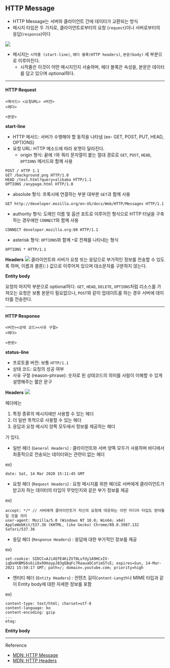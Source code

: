 ## HTTP Message

- HTTP Message는 서버와 클라이언트 간에 데이터가 교환되는 방식
- 메시지 타입은 두 가지로, 클라이언트로부터의 요청 (`request`)이나 서버로부터의 응답(`response`)이다

![](https://mdn.mozillademos.org/files/13827/HTTPMsgStructure2.png)

- 메시지는 `시작줄 (start-line)`, `헤더 블록(HTTP headers)`, `본문(body)` 세 부분으로 이루어진다.
  - 시작줄은 이것이 어떤 메시지인지 서술하며, 헤더 블록은 속성을, 본문은 데이터를 담고 있으며 optional하다.

---

#### HTTP Request

```
<메서드> <요청URL> <버전>
<헤더>

<본문>
```

**start-line**

- HTTP 메서드: 서버가 수행해야 할 동작을 나타냄 (ex- GET, POST, PUT, HEAD, OPTIONS)
- 요청 URL: HTTP 메소드에 따라 포맷이 달라진다.
  - origin 형식: 끝에 `?`와 쿼리 문자열이 붙는 절대 경로로 `GET`, `POST`, `HEAD`, `OPTIONS` 메서드와 함께 사용
```
POST / HTTP 1.1
GET /background.png HTTP/1.0
HEAD /test.html?query=alibaba HTTP/1.1
OPTIONS /anypage.html HTTP/1.0
```
  - absolute 형식: 프록시에 연결하는 부분 대부분 `GET`과 함께 사용
```
GET http://developer.mozilla.org/en-US/docs/Web/HTTP/Messages HTTP/1.1
```
  - authority 형식: 도메인 이름 및 옵션 포트로 이루어진 형식으로 HTTP 터널을 구축하는 경우에만 `CONNECT`와 함께 사용
```
CONNECT developer.mozilla.org:80 HTTP/1.1
```
  - asterisk 형식: `OPTIONS`와 함께 `*`로 전체를 나타내는 형식
```
OPTIONS * HTTP/1.1
```

**Headers**
![](https://mdn.mozillademos.org/files/13821/HTTP_Request_Headers2.png)
클라이언트와 서버가 요청 또는 응답으로 부가적인 정보를 전송할 수 있도록 하며, 이름과 콜론(`:`) 값으로 이루어져 있으며 대소문자를 구분하지 않는다.

**Entity body**

 요청의 마지막 부분으로 optional하다. `GET`, `HEAD`, `DELETE`, `OPTIONS`처럼 리소스를 가져오는 요청은 보통 본문이 필요없으나, `POST`와 같이 업데이트를 하는 경우 서버에 데이터를 전송한다.

---

#### HTTP Response

```
<버전><상태 코드><사유 구절>
<헤더>

<본문>
```

**status-line**

- 프로토콜 버전: 보통 `HTTP/1.1`
- 상태 코드: 요청의 성공 여부
- 사유 구절 (reason-phrase): 숫자로 된 상태코드의 의미를 사람이 이해할 수 있게 설명해주는 짧은 문구

**Headers**
![](https://mdn.mozillademos.org/files/13823/HTTP_Response_Headers2.png)

헤더에는
1. 특정 종류의 메시지에만 사용할 수 있는 헤더
2. 더 일반 목적으로 사용할 수 있는 헤더
3. 응답과 요청 메시지 양쪽 모두에서 정보를 제공하는 헤더

가 있다.

- 일반 헤더 (`General Headers`)
: 클라이언트와 서버 양쪽 모두가 사용하며 바디에서 최종적으로 전송되는 데이터와는 관련이 없는 헤더

ex)
```
date: Sat, 14 Mar 2020 15:11:45 GMT
```

- 요청 헤더 (`Request Headers`)
: 요청 메시지를 위한 헤더로 서버에게 클라이언트가 받고자 하는 데이터의 타입이 무엇인지와 같은 부가 정보를 제공

ex)
```
accept: */* // 서버에게 클라이언트가 자신의 요청에 대응하는 어떤 미디어 타입도 받아들일 것을 의미
user-agent: Mozilla/5.0 (Windows NT 10.0; Win64; x64) AppleWebKit/537.36 (KHTML, like Gecko) Chrome/80.0.3987.132 Safari/537.36
```

- 응답 헤더 (`Response Headers`)
: 응답에 대한 부가적인 정보를 제공

ex)
```
set-cookie: SIDCC=AJi4QfE4KiZV78Lufdy1A9HCxIV-iqDxHXBMS6s6iiOx99XeypJ83gEBqFc7RaauaOCaYimSTcE; expires=Sun, 14-Mar-2021 15:50:17 GMT; path=/; domain=.youtube.com; priority=high
```

- 엔티티 헤더 (`Entity Headers`)
: 컨텐츠 길이`Content-Length`나 MIME 타입과 같이 Entity body에 대한 자세한 정보를 포함

ex)
```
content-type: text/html; charset=utf-8
content-language: ko
content-encoding: gzip
...
etag:

```

**Entity body**

---

Reference

- [MDN: HTTP Message](https://developer.mozilla.org/ko/docs/Web/HTTP/Messages)
- [MDN: HTTP Headers](https://developer.mozilla.org/ko/docs/Web/HTTP/Headers)

